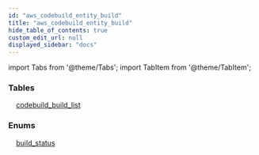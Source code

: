 ```yaml
---
id: "aws_codebuild_entity_build"
title: "aws_codebuild_entity_build"
hide_table_of_contents: true
custom_edit_url: null
displayed_sidebar: "docs"
---
```


import Tabs from '@theme/Tabs';
import TabItem from '@theme/TabItem';

<Tabs queryString="view">
  <TabItem value="components" label="Components" default>

### Tables

    [codebuild_build_list](../../aws/tables/aws_codebuild_entity_build.CodebuildBuildList)

### Enums
    [build_status](../../aws/enums/aws_codebuild_entity_build.BuildStatus)

</TabItem>
  <TabItem value="code-examples" label="Code examples">

</TabItem>
</Tabs>
